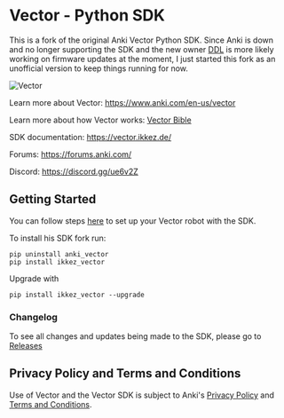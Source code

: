 # Vector - Python SDK

This is a fork of the original Anki Vector Python SDK. 
Since Anki is down and no longer supporting the SDK and the new owner [DDL](https://www.digitaldreamlabs.com/) is more likely working on firmware updates at the moment,
I just started this fork as an unofficial version to keep things running for now.  

![Vector](docs/source/images/vector-sdk-alpha.jpg)

Learn more about Vector: https://www.anki.com/en-us/vector

Learn more about how Vector works: [Vector Bible](https://github.com/GooeyChickenman/victor/blob/master/documentation/Vector-TRM.pdf)

SDK documentation: https://vector.ikkez.de/

Forums: https://forums.anki.com/

Discord: https://discord.gg/ue6v2Z


## Getting Started

You can follow steps [here](https://developer.anki.com/vector/docs/index.html) to set up your Vector robot with the SDK.

To install his SDK fork run:

```
pip uninstall anki_vector
pip install ikkez_vector
```

Upgrade with 
```
pip install ikkez_vector --upgrade
```

### Changelog

To see all changes and updates being made to the SDK, please go to [Releases](https://github.com/ikkez/vector-python-sdk/releases)

## Privacy Policy and Terms and Conditions

Use of Vector and the Vector SDK is subject to Anki's [Privacy Policy](https://www.anki.com/en-us/company/privacy) and [Terms and Conditions](https://www.anki.com/en-us/company/terms-and-conditions).

